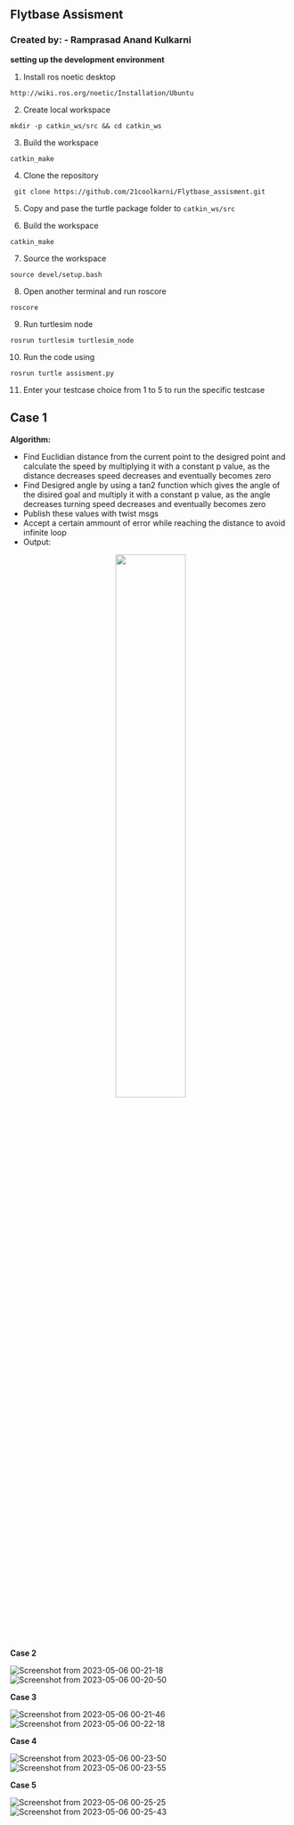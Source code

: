 ## Flytbase Assisment
### Created by: - Ramprasad Anand Kulkarni



**setting up the development environment**
1) Install ros noetic desktop

`http://wiki.ros.org/noetic/Installation/Ubuntu`

2) Create local workspace 

`mkdir -p catkin_ws/src && cd catkin_ws`

3) Build the workspace

`catkin_make`

4) Clone the repository

` git clone https://github.com/21coolkarni/Flytbase_assisment.git`

5) Copy and pase the turtle package folder to `catkin_ws/src`

6) Build the workspace 

`catkin_make`

7) Source the workspace 

`source devel/setup.bash`

8) Open another terminal and run roscore

`roscore`

9) Run turtlesim node 

`rosrun turtlesim turtlesim_node`

10) Run the code using 

`rosrun turtle assisment.py`

11) Enter your testcase choice from 1 to 5 to run the specific testcase



## **Case 1**

**Algorithm:** 
- Find Euclidian distance from the current point to the desigred point and calculate the speed by multiplying it with a constant p value, as the distance decreases speed decreases and eventually becomes zero
- Find Desigred angle by using a tan2 function which gives the angle of the disired goal and multiply it with a constant p value, as the angle decreases turning speed decreases and eventually becomes zero 
- Publish these values with twist msgs
- Accept a certain ammount of error while reaching the distance to avoid infinite loop
- Output:
<p align="center">
<img width="50%" src ="https://user-images.githubusercontent.com/84247246/236546205-89a8ddae-61f3-4b78-9bdb-0a1278a67ff8.png">
</p>

**Case 2**

![Screenshot from 2023-05-06 00-21-18](https://user-images.githubusercontent.com/84247246/236547103-e98e719e-0665-4c0f-86d5-62be10d51493.png)
![Screenshot from 2023-05-06 00-20-50](https://user-images.githubusercontent.com/84247246/236547153-45c74420-4be9-49a4-823a-af8028a4e636.png)

**Case 3**

![Screenshot from 2023-05-06 00-21-46](https://user-images.githubusercontent.com/84247246/236547515-5c4b23ad-1d0e-4570-8b74-aa4f9e5ffd9a.png)
![Screenshot from 2023-05-06 00-22-18](https://user-images.githubusercontent.com/84247246/236547530-283e5df9-4359-4790-b88f-fb32cde2f4fb.png)


**Case 4**

![Screenshot from 2023-05-06 00-23-50](https://user-images.githubusercontent.com/84247246/236547910-f6858835-7d56-4561-b8e6-2b3aa157dc0e.png)
![Screenshot from 2023-05-06 00-23-55](https://user-images.githubusercontent.com/84247246/236547914-007a3b94-edd7-480c-9d0e-a7a420e55264.png)

**Case 5**

![Screenshot from 2023-05-06 00-25-25](https://user-images.githubusercontent.com/84247246/236547989-f178719d-744c-4206-aa32-71415489cc44.png)
![Screenshot from 2023-05-06 00-25-43](https://user-images.githubusercontent.com/84247246/236547993-6d7bde58-7c73-4657-bdcc-5d023b925731.png)
